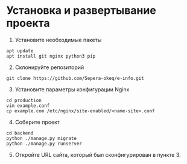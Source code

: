# Установка и развертывание проекта

1. Установите необходимые пакеты

```
apt update
apt install git nginx python3 pip
```

2. Склонируйте репозиторий

```
git clone https://github.com/Sepera-okeq/e-info.git
```

3. Установите параметры конфигурации Nginx

```
cd production
vim example.conf
cp example.com /etc/nginx/site-enabled/<name-site>.conf
```

4. Соберите проект

```
cd backend
python ./manage.py migrate
python ./manage.py runserver
```

5. Откройте URL сайта, который был сконфигурирован в пункте 3.


